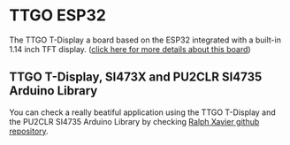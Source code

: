 # TTGO ESP32

The TTGO T-Display a board based on the ESP32 integrated with a built-in 1.14 inch TFT display. ([click here for more details about this board](https://github.com/Xinyuan-LilyGO/TTGO-T-Display))

## TTGO T-Display, SI473X and PU2CLR SI4735 Arduino Library

You can check a really beatiful application using the TTGO T-Display and the PU2CLR SI4735 Arduino Library by checking  [Ralph Xavier github repository](https://github.com/ralphxavier/SI4735).






